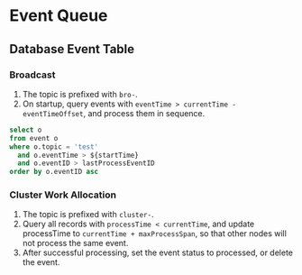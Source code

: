 # Event Queue

## Database Event Table

### Broadcast

1. The topic is prefixed with `bro-`.
2. On startup, query events with `eventTime > currentTime - eventTimeOffset`, and process them in sequence.

```sql
select o
from event o
where o.topic = 'test'
  and o.eventTime > ${startTime}
  and o.eventID > lastProcessEventID
order by o.eventID asc
```

### Cluster Work Allocation

1. The topic is prefixed with `cluster-`.
2. Query all records with `processTime < currentTime`, and update processTime to `currentTime + maxProcessSpan`, so that other nodes will not process the same event.
3. After successful processing, set the event status to processed, or delete the event.
<!-- SOURCE_MD5:85d2f32bbd3befa893ae287059bdbf04-->
